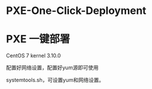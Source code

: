 # PXE-One-Click-Deployment
# PXE 一键部署
CentOS 7 kernel 3.10.0 

配置好网络设置，配置好yum源即可使用

systemtools.sh，可设置yum和网络设置。
